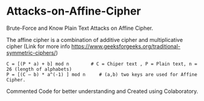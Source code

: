 # Attacks-on-Affine-Cipher
Brute-Force and Know Plain Text Attacks on Affine Cipher.

The affine cipher is a combination of additive cipher and multiplicative cipher (Link for more info https://www.geeksforgeeks.org/traditional-symmetric-ciphers/)

    C = [(P * a) + b] mod n        # C = Chiper text , P = Plain text, n = 26 (length of alphabets)
    P = [(C – b) * a^(-1) ] mod n     # (a,b) two keys are used for Affine Cipher.

Commented Code for better understanding and Created using Colaboratory.

